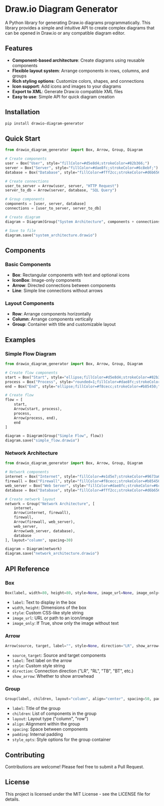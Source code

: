 # Draw.io Diagram Generator

A Python library for generating Draw.io diagrams programmatically. This library provides a simple and intuitive API to create complex diagrams that can be opened in Draw.io or any compatible diagram editor.

## Features

- **Component-based architecture**: Create diagrams using reusable components
- **Flexible layout system**: Arrange components in rows, columns, and groups
- **Rich styling options**: Customize colors, shapes, and connections
- **Icon support**: Add icons and images to your diagrams
- **Export to XML**: Generate Draw.io compatible XML files
- **Easy to use**: Simple API for quick diagram creation

## Installation

```bash
pip install drawio-diagram-generator
```

## Quick Start

```python
from drawio_diagram_generator import Box, Arrow, Group, Diagram

# Create components
user = Box("User", style="fillColor=#d5e8d4;strokeColor=#82b366;")
server = Box("Server", style="fillColor=#dae8fc;strokeColor=#6c8ebf;")
database = Box("Database", style="fillColor=#fff2cc;strokeColor=#d6b656;")

# Create connections
user_to_server = Arrow(user, server, "HTTP Request")
server_to_db = Arrow(server, database, "SQL Query")

# Group components
components = [user, server, database]
connections = [user_to_server, server_to_db]

# Create diagram
diagram = Diagram(Group("System Architecture", components + connections))

# Save to file
diagram.save("system_architecture.drawio")
```

## Components

### Basic Components

- **Box**: Rectangular components with text and optional icons
- **IconBox**: Image-only components
- **Arrow**: Directed connections between components
- **Line**: Simple line connections without arrows

### Layout Components

- **Row**: Arrange components horizontally
- **Column**: Arrange components vertically  
- **Group**: Container with title and customizable layout

## Examples

### Simple Flow Diagram

```python
from drawio_diagram_generator import Box, Arrow, Group, Diagram

# Create flow components
start = Box("Start", style="ellipse;fillColor=#d5e8d4;strokeColor=#82b366;")
process = Box("Process", style="rounded=1;fillColor=#dae8fc;strokeColor=#6c8ebf;")
end = Box("End", style="ellipse;fillColor=#f8cecc;strokeColor=#b85450;")

# Create flow
flow = [
    start,
    Arrow(start, process),
    process,
    Arrow(process, end),
    end
]

diagram = Diagram(Group("Simple Flow", flow))
diagram.save("simple_flow.drawio")
```

### Network Architecture

```python
from drawio_diagram_generator import Box, Arrow, Group, Diagram

# Network components
internet = Box("Internet", style="fillColor=#e1d5e7;strokeColor=#9673a6;")
firewall = Box("Firewall", style="fillColor=#f8cecc;strokeColor=#b85450;")
web_server = Box("Web Server", style="fillColor=#dae8fc;strokeColor=#6c8ebf;")
database = Box("Database", style="fillColor=#fff2cc;strokeColor=#d6b656;")

# Create network layout
network = Group("Network Architecture", [
    internet,
    Arrow(internet, firewall),
    firewall,
    Arrow(firewall, web_server),
    web_server,
    Arrow(web_server, database),
    database
], layout="column", spacing=30)

diagram = Diagram(network)
diagram.save("network_architecture.drawio")
```

## API Reference

### Box

```python
Box(label, width=80, height=80, style=None, image_url=None, image_only=False)
```

- `label`: Text to display in the box
- `width`, `height`: Dimensions of the box
- `style`: Custom CSS-like style string
- `image_url`: URL or path to an icon/image
- `image_only`: If True, show only the image without text

### Arrow

```python
Arrow(source, target, label="", style=None, direction="LR", show_arrow=True)
```

- `source`, `target`: Source and target components
- `label`: Text label on the arrow
- `style`: Custom style string
- `direction`: Connection direction ("LR", "RL", "TB", "BT", etc.)
- `show_arrow`: Whether to show arrowhead

### Group

```python
Group(label, children, layout="column", align="center", spacing=50, padding=50, style_opts=None)
```

- `label`: Title of the group
- `children`: List of components in the group
- `layout`: Layout type ("column", "row")
- `align`: Alignment within the group
- `spacing`: Space between components
- `padding`: Internal padding
- `style_opts`: Style options for the group container

## Contributing

Contributions are welcome! Please feel free to submit a Pull Request.

## License

This project is licensed under the MIT License - see the LICENSE file for details. 
